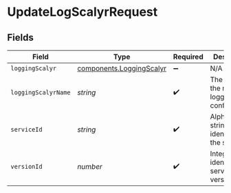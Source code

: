 # UpdateLogScalyrRequest


## Fields

| Field                                                            | Type                                                             | Required                                                         | Description                                                      | Example                                                          |
| ---------------------------------------------------------------- | ---------------------------------------------------------------- | ---------------------------------------------------------------- | ---------------------------------------------------------------- | ---------------------------------------------------------------- |
| `loggingScalyr`                                                  | [components.LoggingScalyr](../../models/shared/loggingscalyr.md) | :heavy_minus_sign:                                               | N/A                                                              |                                                                  |
| `loggingScalyrName`                                              | *string*                                                         | :heavy_check_mark:                                               | The name for the real-time logging configuration.                | test-log-endpoint                                                |
| `serviceId`                                                      | *string*                                                         | :heavy_check_mark:                                               | Alphanumeric string identifying the service.                     | SU1Z0isxPaozGVKXdv0eY                                            |
| `versionId`                                                      | *number*                                                         | :heavy_check_mark:                                               | Integer identifying a service version.                           | 1                                                                |
